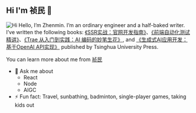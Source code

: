 ## Hi I'm 祯民 👋

![Hi](https://imgs.qiubiaoqing.com/qiubiaoqing/imgs/60760673df67249T.gif)
Hello, I’m Zhenmin. I’m an ordinary engineer and a half-baked writer. I’ve written the following books: [《SSR实战：官网开发指南》](https://juejin.cn/book/7137945369635192836?utm_source=course_list)、[《前端自动化测试精讲》](https://juejin.cn/book/7174044519350927395?utm_source=course_list)、[《Trae 从入门到实践：AI 编码的妙笔生花》](https://juejin.cn/book/7468318866599673907?utm_source=course_list), and [《生成式AI应用开发：基于OpenAI API实现》](https://www.tup.com.cn/booksCenter/book_10711401.html) published by Tsinghua University Press.

You can learn more about me from [祯民](https://juejin.cn/user/2714061017452557)

- 💬 Ask me about
    - React
    - Node
    - AIGC 
- ⚡ Fun fact: Travel, sunbathing, badminton, single-player games, taking kids out
